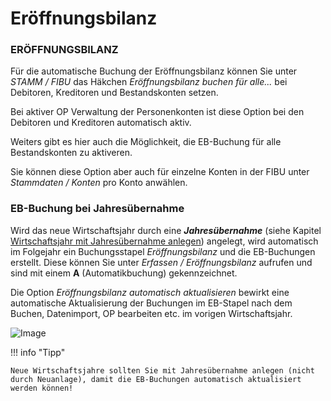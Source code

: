 # Eröffnungsbilanz

### ERÖFFNUNGSBILANZ


Für die automatische Buchung der Eröffnungsbilanz können Sie unter *STAMM / FIBU* das Häkchen *Eröffnungsbilanz buchen für alle...* bei Debitoren, Kreditoren und Bestandskonten setzen.

Bei aktiver OP Verwaltung der Personenkonten ist diese Option bei den Debitoren und Kreditoren automatisch aktiv.


Weiters gibt es hier auch die Möglichkeit, die EB-Buchung für alle Bestandskonten zu aktiveren.

Sie können diese Option aber auch für einzelne Konten in der FIBU unter *Stammdaten / Konten* pro Konto anwählen.



### EB-Buchung bei Jahresübernahme


Wird das neue Wirtschaftsjahr durch eine ***Jahresübernahme*** (siehe Kapitel [Wirtschaftsjahr mit Jahresübernahme anlegen](../../Stamm/Allgemein/NeuesWirtschaftsjahranlegen.md#wirtschaftsjahr-mit-jahresübernahme-anlegen)) angelegt, wird automatisch im Folgejahr ein Buchungsstapel *Eröffnungsbilanz* und die EB-Buchungen erstellt. Diese können Sie unter *Erfassen / Eröffnungsbilanz* aufrufen und sind mit einem **A** (Automatikbuchung) gekennzeichnet.


Die Option *Eröffnungsbilanz automatisch aktualisieren* bewirkt eine automatische Aktualisierung der Buchungen im EB-Stapel nach dem Buchen, Datenimport, OP bearbeiten etc. im vorigen Wirtschaftsjahr.



![Image](<img/NeuesElement41.png>)


!!! info "Tipp"

    Neue Wirtschaftsjahre sollten Sie mit Jahresübernahme anlegen (nicht durch Neuanlage), damit die EB-Buchungen automatisch aktualisiert werden können!

